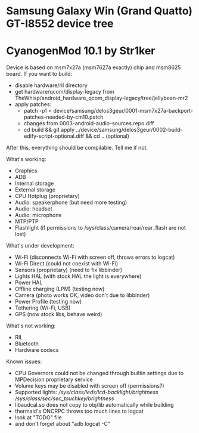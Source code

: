 # Samsung Galaxy Win (Grand Quatto) GT-I8552 device tree
# CyanogenMod 10.1 by Str1ker

Device is based on msm7x27a (msm7627a exactly) chip and msm8625 board.
If you want to build:
- disable hardware/ril directory
- get hardware/qcom/display-legacy from TheWhisp/android_hardware_qcom_display-legacy/tree/jellybean-mr2
- apply patches: 
    + patch -p1 < device/samsung/delos3geur/0001-msm7x27a-backport-patches-needed-by-cm10.patch
    + changes from 0003-android-audio-sources.repo.diff
    + cd build && git apply ../device/samsung/delos3geur/0002-build-edify-script-optional.diff && cd .. (optional)

After this, everything should be compilable. Tell me if not.

What's working:
- Graphics
- ADB
- Internal storage
- External storage
- CPU Hotplug (proprietary)
- Audio: speakerphone (but need more testing)
- Audio: headset
- Audio: microphone
- MTP/PTP
- Flashlight (if permissions to /sys/class/camera/rear/rear_flash are not lost)

What's under development:
- Wi-Fi (disconnects Wi-Fi with screen off, throws errors to logcat)
- Wi-Fi Direct (could not coexist with Wi-Fi)
- Sensors (proprietary) (need to fix libbinder)
- Lights HAL (with stock HAL the light is everywhere)
- Power HAL
- Offline charging (LPM) (testing now)
- Camera (photo works OK, video don't due to libbinder)
- Power Profile (testing now)
- Tethering (Wi-Fi, USB)
- GPS (now stock libs, behave weird)

What's not working:
- RIL
- Bluetooth
- Hardware codecs

Known issues:
- CPU Governors could not be changed through builtin settings due to MPDecision proprietary service
- Volume keys may be disabled with screen off (permissions?)
- Supported lights: */sys/class/leds/lcd-backlight/brightness* */sys/class/sec/sec_touchkey/brightness*
- libaudcal.so does not copy to obj/lib automatically while building
- thermald's ONCRPC throws too much lines to logcat
- look at "TODO" file
- and don't forget about "adb logcat -C"
